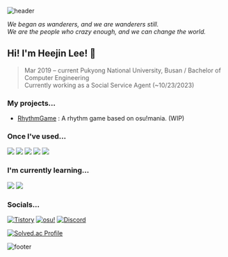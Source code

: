 <!-- Header -->
![header](https://capsule-render.vercel.app/api?type=waving&color=0:03BEFA,100:3251A5&height=200&section=header&text=Heejin's%20GitHub&desc=Wannabe%20a%20game%20developer&fontColor=FFFFFF&animation=twinkling&fontSize=60&fontAlignY=35&descAlign=60&descAlignY=50)

*We began as wanderers, and we are wanderers still.*  
*We are the people who crazy enough, and we can change the world.*

<!-- Greetings -->
## Hi! I'm Heejin Lee! 🙂
> Mar 2019 – current Pukyong National University, Busan / Bachelor of Computer Engineering  
> Currently working as a Social Service Agent (~10/23/2023)

<!-- Projects -->
### My projects...
* [RhythmGame] : A rhythm game based on osu!mania. (WIP)

<!-- Badges -->
### Once I've used...
<p>
  <img src="https://img.shields.io/badge/C-A8B9CC?style=for-the-badge&logo=c&logoColor=white">
  <img src="https://img.shields.io/badge/C%2B%2B-00599C?style=for-the-badge&logo=c%2B%2B&logoColor=white">
  <img src="https://img.shields.io/badge/Python-3776AB?style=for-the-badge&logo=python&logoColor=white">
  <img src="https://img.shields.io/badge/Java-007396?style=for-the-badge&logo=java&logoColor=white">
  <img src="https://img.shields.io/badge/Lua-2C2D72?style=for-the-badge&logo=lua&logoColor=white">
</p>

### I'm currently learning...
<p>
  <img src="https://img.shields.io/badge/Unity-000000?style=for-the-badge&logo=unity&logoColor=white">
  <img src="https://img.shields.io/badge/C%23-239120?style=for-the-badge&logo=c-sharp&logoColor=white">

</p>

### Socials...
[![Tistory](https://img.shields.io/badge/Tistory-444444.svg?style=for-the-badge)](https://lightjean.tistory.com)
[![osu!](https://img.shields.io/badge/osu!-FF66AA?style=for-the-badge&logo=osu!&logoColor=white)](https://osu.ppy.sh/users/9984103)
[![Discord](https://img.shields.io/badge/Discord-5865F2?style=for-the-badge&logo=discord&logoColor=white)](https://discordapp.com/users/352857485104775179)

[![Solved.ac Profile](http://mazassumnida.wtf/api/mini/generate_badge?boj=lightjean)](https://solved.ac/profile/lightjean)

<!-- Footer -->
![footer](https://capsule-render.vercel.app/api?type=waving&color=0:03BEFA,100:3251A5&height=150&section=footer&text=Do%20your%20best!&fontColor=FFFFFF&fontSize=30&fontAlignY=70)

[RhythmGame]: https://github.com/lightjean/RhythmGame
